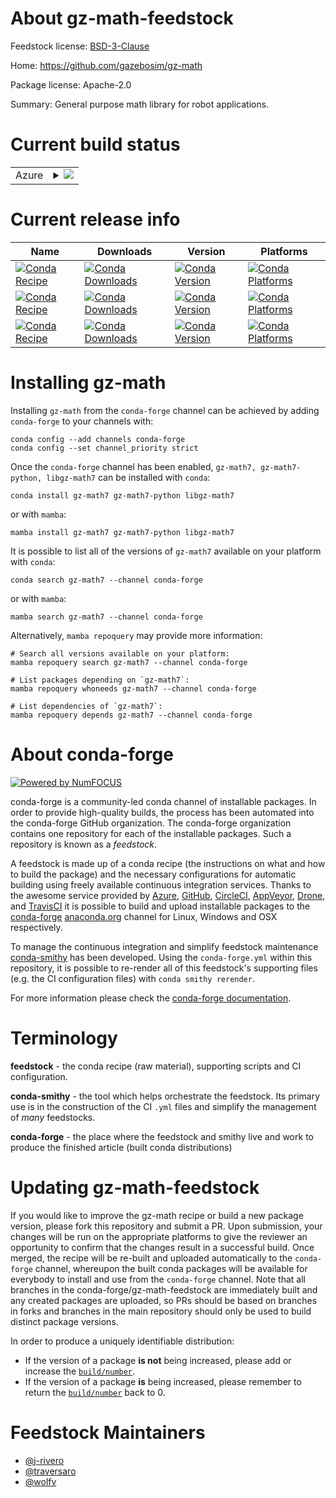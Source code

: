 About gz-math-feedstock
=======================

Feedstock license: [BSD-3-Clause](https://github.com/conda-forge/gz-math-feedstock/blob/main/LICENSE.txt)

Home: https://github.com/gazebosim/gz-math

Package license: Apache-2.0

Summary: General purpose math library for robot applications.

Current build status
====================


<table>
    
  <tr>
    <td>Azure</td>
    <td>
      <details>
        <summary>
          <a href="https://dev.azure.com/conda-forge/feedstock-builds/_build/latest?definitionId=17554&branchName=main">
            <img src="https://dev.azure.com/conda-forge/feedstock-builds/_apis/build/status/gz-math-feedstock?branchName=main">
          </a>
        </summary>
        <table>
          <thead><tr><th>Variant</th><th>Status</th></tr></thead>
          <tbody><tr>
              <td>linux_64_python3.10.____cpython</td>
              <td>
                <a href="https://dev.azure.com/conda-forge/feedstock-builds/_build/latest?definitionId=17554&branchName=main">
                  <img src="https://dev.azure.com/conda-forge/feedstock-builds/_apis/build/status/gz-math-feedstock?branchName=main&jobName=linux&configuration=linux%20linux_64_python3.10.____cpython" alt="variant">
                </a>
              </td>
            </tr><tr>
              <td>linux_64_python3.11.____cpython</td>
              <td>
                <a href="https://dev.azure.com/conda-forge/feedstock-builds/_build/latest?definitionId=17554&branchName=main">
                  <img src="https://dev.azure.com/conda-forge/feedstock-builds/_apis/build/status/gz-math-feedstock?branchName=main&jobName=linux&configuration=linux%20linux_64_python3.11.____cpython" alt="variant">
                </a>
              </td>
            </tr><tr>
              <td>linux_64_python3.12.____cpython</td>
              <td>
                <a href="https://dev.azure.com/conda-forge/feedstock-builds/_build/latest?definitionId=17554&branchName=main">
                  <img src="https://dev.azure.com/conda-forge/feedstock-builds/_apis/build/status/gz-math-feedstock?branchName=main&jobName=linux&configuration=linux%20linux_64_python3.12.____cpython" alt="variant">
                </a>
              </td>
            </tr><tr>
              <td>linux_64_python3.13.____cp313</td>
              <td>
                <a href="https://dev.azure.com/conda-forge/feedstock-builds/_build/latest?definitionId=17554&branchName=main">
                  <img src="https://dev.azure.com/conda-forge/feedstock-builds/_apis/build/status/gz-math-feedstock?branchName=main&jobName=linux&configuration=linux%20linux_64_python3.13.____cp313" alt="variant">
                </a>
              </td>
            </tr><tr>
              <td>linux_64_python3.9.____cpython</td>
              <td>
                <a href="https://dev.azure.com/conda-forge/feedstock-builds/_build/latest?definitionId=17554&branchName=main">
                  <img src="https://dev.azure.com/conda-forge/feedstock-builds/_apis/build/status/gz-math-feedstock?branchName=main&jobName=linux&configuration=linux%20linux_64_python3.9.____cpython" alt="variant">
                </a>
              </td>
            </tr><tr>
              <td>linux_aarch64_python3.10.____cpython</td>
              <td>
                <a href="https://dev.azure.com/conda-forge/feedstock-builds/_build/latest?definitionId=17554&branchName=main">
                  <img src="https://dev.azure.com/conda-forge/feedstock-builds/_apis/build/status/gz-math-feedstock?branchName=main&jobName=linux&configuration=linux%20linux_aarch64_python3.10.____cpython" alt="variant">
                </a>
              </td>
            </tr><tr>
              <td>linux_aarch64_python3.11.____cpython</td>
              <td>
                <a href="https://dev.azure.com/conda-forge/feedstock-builds/_build/latest?definitionId=17554&branchName=main">
                  <img src="https://dev.azure.com/conda-forge/feedstock-builds/_apis/build/status/gz-math-feedstock?branchName=main&jobName=linux&configuration=linux%20linux_aarch64_python3.11.____cpython" alt="variant">
                </a>
              </td>
            </tr><tr>
              <td>linux_aarch64_python3.12.____cpython</td>
              <td>
                <a href="https://dev.azure.com/conda-forge/feedstock-builds/_build/latest?definitionId=17554&branchName=main">
                  <img src="https://dev.azure.com/conda-forge/feedstock-builds/_apis/build/status/gz-math-feedstock?branchName=main&jobName=linux&configuration=linux%20linux_aarch64_python3.12.____cpython" alt="variant">
                </a>
              </td>
            </tr><tr>
              <td>linux_aarch64_python3.13.____cp313</td>
              <td>
                <a href="https://dev.azure.com/conda-forge/feedstock-builds/_build/latest?definitionId=17554&branchName=main">
                  <img src="https://dev.azure.com/conda-forge/feedstock-builds/_apis/build/status/gz-math-feedstock?branchName=main&jobName=linux&configuration=linux%20linux_aarch64_python3.13.____cp313" alt="variant">
                </a>
              </td>
            </tr><tr>
              <td>linux_aarch64_python3.9.____cpython</td>
              <td>
                <a href="https://dev.azure.com/conda-forge/feedstock-builds/_build/latest?definitionId=17554&branchName=main">
                  <img src="https://dev.azure.com/conda-forge/feedstock-builds/_apis/build/status/gz-math-feedstock?branchName=main&jobName=linux&configuration=linux%20linux_aarch64_python3.9.____cpython" alt="variant">
                </a>
              </td>
            </tr><tr>
              <td>linux_ppc64le_python3.10.____cpython</td>
              <td>
                <a href="https://dev.azure.com/conda-forge/feedstock-builds/_build/latest?definitionId=17554&branchName=main">
                  <img src="https://dev.azure.com/conda-forge/feedstock-builds/_apis/build/status/gz-math-feedstock?branchName=main&jobName=linux&configuration=linux%20linux_ppc64le_python3.10.____cpython" alt="variant">
                </a>
              </td>
            </tr><tr>
              <td>linux_ppc64le_python3.11.____cpython</td>
              <td>
                <a href="https://dev.azure.com/conda-forge/feedstock-builds/_build/latest?definitionId=17554&branchName=main">
                  <img src="https://dev.azure.com/conda-forge/feedstock-builds/_apis/build/status/gz-math-feedstock?branchName=main&jobName=linux&configuration=linux%20linux_ppc64le_python3.11.____cpython" alt="variant">
                </a>
              </td>
            </tr><tr>
              <td>linux_ppc64le_python3.12.____cpython</td>
              <td>
                <a href="https://dev.azure.com/conda-forge/feedstock-builds/_build/latest?definitionId=17554&branchName=main">
                  <img src="https://dev.azure.com/conda-forge/feedstock-builds/_apis/build/status/gz-math-feedstock?branchName=main&jobName=linux&configuration=linux%20linux_ppc64le_python3.12.____cpython" alt="variant">
                </a>
              </td>
            </tr><tr>
              <td>linux_ppc64le_python3.13.____cp313</td>
              <td>
                <a href="https://dev.azure.com/conda-forge/feedstock-builds/_build/latest?definitionId=17554&branchName=main">
                  <img src="https://dev.azure.com/conda-forge/feedstock-builds/_apis/build/status/gz-math-feedstock?branchName=main&jobName=linux&configuration=linux%20linux_ppc64le_python3.13.____cp313" alt="variant">
                </a>
              </td>
            </tr><tr>
              <td>linux_ppc64le_python3.9.____cpython</td>
              <td>
                <a href="https://dev.azure.com/conda-forge/feedstock-builds/_build/latest?definitionId=17554&branchName=main">
                  <img src="https://dev.azure.com/conda-forge/feedstock-builds/_apis/build/status/gz-math-feedstock?branchName=main&jobName=linux&configuration=linux%20linux_ppc64le_python3.9.____cpython" alt="variant">
                </a>
              </td>
            </tr><tr>
              <td>osx_64_python3.10.____cpython</td>
              <td>
                <a href="https://dev.azure.com/conda-forge/feedstock-builds/_build/latest?definitionId=17554&branchName=main">
                  <img src="https://dev.azure.com/conda-forge/feedstock-builds/_apis/build/status/gz-math-feedstock?branchName=main&jobName=osx&configuration=osx%20osx_64_python3.10.____cpython" alt="variant">
                </a>
              </td>
            </tr><tr>
              <td>osx_64_python3.11.____cpython</td>
              <td>
                <a href="https://dev.azure.com/conda-forge/feedstock-builds/_build/latest?definitionId=17554&branchName=main">
                  <img src="https://dev.azure.com/conda-forge/feedstock-builds/_apis/build/status/gz-math-feedstock?branchName=main&jobName=osx&configuration=osx%20osx_64_python3.11.____cpython" alt="variant">
                </a>
              </td>
            </tr><tr>
              <td>osx_64_python3.12.____cpython</td>
              <td>
                <a href="https://dev.azure.com/conda-forge/feedstock-builds/_build/latest?definitionId=17554&branchName=main">
                  <img src="https://dev.azure.com/conda-forge/feedstock-builds/_apis/build/status/gz-math-feedstock?branchName=main&jobName=osx&configuration=osx%20osx_64_python3.12.____cpython" alt="variant">
                </a>
              </td>
            </tr><tr>
              <td>osx_64_python3.13.____cp313</td>
              <td>
                <a href="https://dev.azure.com/conda-forge/feedstock-builds/_build/latest?definitionId=17554&branchName=main">
                  <img src="https://dev.azure.com/conda-forge/feedstock-builds/_apis/build/status/gz-math-feedstock?branchName=main&jobName=osx&configuration=osx%20osx_64_python3.13.____cp313" alt="variant">
                </a>
              </td>
            </tr><tr>
              <td>osx_64_python3.9.____cpython</td>
              <td>
                <a href="https://dev.azure.com/conda-forge/feedstock-builds/_build/latest?definitionId=17554&branchName=main">
                  <img src="https://dev.azure.com/conda-forge/feedstock-builds/_apis/build/status/gz-math-feedstock?branchName=main&jobName=osx&configuration=osx%20osx_64_python3.9.____cpython" alt="variant">
                </a>
              </td>
            </tr><tr>
              <td>osx_arm64_python3.10.____cpython</td>
              <td>
                <a href="https://dev.azure.com/conda-forge/feedstock-builds/_build/latest?definitionId=17554&branchName=main">
                  <img src="https://dev.azure.com/conda-forge/feedstock-builds/_apis/build/status/gz-math-feedstock?branchName=main&jobName=osx&configuration=osx%20osx_arm64_python3.10.____cpython" alt="variant">
                </a>
              </td>
            </tr><tr>
              <td>osx_arm64_python3.11.____cpython</td>
              <td>
                <a href="https://dev.azure.com/conda-forge/feedstock-builds/_build/latest?definitionId=17554&branchName=main">
                  <img src="https://dev.azure.com/conda-forge/feedstock-builds/_apis/build/status/gz-math-feedstock?branchName=main&jobName=osx&configuration=osx%20osx_arm64_python3.11.____cpython" alt="variant">
                </a>
              </td>
            </tr><tr>
              <td>osx_arm64_python3.12.____cpython</td>
              <td>
                <a href="https://dev.azure.com/conda-forge/feedstock-builds/_build/latest?definitionId=17554&branchName=main">
                  <img src="https://dev.azure.com/conda-forge/feedstock-builds/_apis/build/status/gz-math-feedstock?branchName=main&jobName=osx&configuration=osx%20osx_arm64_python3.12.____cpython" alt="variant">
                </a>
              </td>
            </tr><tr>
              <td>osx_arm64_python3.13.____cp313</td>
              <td>
                <a href="https://dev.azure.com/conda-forge/feedstock-builds/_build/latest?definitionId=17554&branchName=main">
                  <img src="https://dev.azure.com/conda-forge/feedstock-builds/_apis/build/status/gz-math-feedstock?branchName=main&jobName=osx&configuration=osx%20osx_arm64_python3.13.____cp313" alt="variant">
                </a>
              </td>
            </tr><tr>
              <td>osx_arm64_python3.9.____cpython</td>
              <td>
                <a href="https://dev.azure.com/conda-forge/feedstock-builds/_build/latest?definitionId=17554&branchName=main">
                  <img src="https://dev.azure.com/conda-forge/feedstock-builds/_apis/build/status/gz-math-feedstock?branchName=main&jobName=osx&configuration=osx%20osx_arm64_python3.9.____cpython" alt="variant">
                </a>
              </td>
            </tr><tr>
              <td>win_64_python3.10.____cpython</td>
              <td>
                <a href="https://dev.azure.com/conda-forge/feedstock-builds/_build/latest?definitionId=17554&branchName=main">
                  <img src="https://dev.azure.com/conda-forge/feedstock-builds/_apis/build/status/gz-math-feedstock?branchName=main&jobName=win&configuration=win%20win_64_python3.10.____cpython" alt="variant">
                </a>
              </td>
            </tr><tr>
              <td>win_64_python3.11.____cpython</td>
              <td>
                <a href="https://dev.azure.com/conda-forge/feedstock-builds/_build/latest?definitionId=17554&branchName=main">
                  <img src="https://dev.azure.com/conda-forge/feedstock-builds/_apis/build/status/gz-math-feedstock?branchName=main&jobName=win&configuration=win%20win_64_python3.11.____cpython" alt="variant">
                </a>
              </td>
            </tr><tr>
              <td>win_64_python3.12.____cpython</td>
              <td>
                <a href="https://dev.azure.com/conda-forge/feedstock-builds/_build/latest?definitionId=17554&branchName=main">
                  <img src="https://dev.azure.com/conda-forge/feedstock-builds/_apis/build/status/gz-math-feedstock?branchName=main&jobName=win&configuration=win%20win_64_python3.12.____cpython" alt="variant">
                </a>
              </td>
            </tr><tr>
              <td>win_64_python3.13.____cp313</td>
              <td>
                <a href="https://dev.azure.com/conda-forge/feedstock-builds/_build/latest?definitionId=17554&branchName=main">
                  <img src="https://dev.azure.com/conda-forge/feedstock-builds/_apis/build/status/gz-math-feedstock?branchName=main&jobName=win&configuration=win%20win_64_python3.13.____cp313" alt="variant">
                </a>
              </td>
            </tr><tr>
              <td>win_64_python3.9.____cpython</td>
              <td>
                <a href="https://dev.azure.com/conda-forge/feedstock-builds/_build/latest?definitionId=17554&branchName=main">
                  <img src="https://dev.azure.com/conda-forge/feedstock-builds/_apis/build/status/gz-math-feedstock?branchName=main&jobName=win&configuration=win%20win_64_python3.9.____cpython" alt="variant">
                </a>
              </td>
            </tr>
          </tbody>
        </table>
      </details>
    </td>
  </tr>
</table>

Current release info
====================

| Name | Downloads | Version | Platforms |
| --- | --- | --- | --- |
| [![Conda Recipe](https://img.shields.io/badge/recipe-gz--math7-green.svg)](https://anaconda.org/conda-forge/gz-math7) | [![Conda Downloads](https://img.shields.io/conda/dn/conda-forge/gz-math7.svg)](https://anaconda.org/conda-forge/gz-math7) | [![Conda Version](https://img.shields.io/conda/vn/conda-forge/gz-math7.svg)](https://anaconda.org/conda-forge/gz-math7) | [![Conda Platforms](https://img.shields.io/conda/pn/conda-forge/gz-math7.svg)](https://anaconda.org/conda-forge/gz-math7) |
| [![Conda Recipe](https://img.shields.io/badge/recipe-gz--math7--python-green.svg)](https://anaconda.org/conda-forge/gz-math7-python) | [![Conda Downloads](https://img.shields.io/conda/dn/conda-forge/gz-math7-python.svg)](https://anaconda.org/conda-forge/gz-math7-python) | [![Conda Version](https://img.shields.io/conda/vn/conda-forge/gz-math7-python.svg)](https://anaconda.org/conda-forge/gz-math7-python) | [![Conda Platforms](https://img.shields.io/conda/pn/conda-forge/gz-math7-python.svg)](https://anaconda.org/conda-forge/gz-math7-python) |
| [![Conda Recipe](https://img.shields.io/badge/recipe-libgz--math7-green.svg)](https://anaconda.org/conda-forge/libgz-math7) | [![Conda Downloads](https://img.shields.io/conda/dn/conda-forge/libgz-math7.svg)](https://anaconda.org/conda-forge/libgz-math7) | [![Conda Version](https://img.shields.io/conda/vn/conda-forge/libgz-math7.svg)](https://anaconda.org/conda-forge/libgz-math7) | [![Conda Platforms](https://img.shields.io/conda/pn/conda-forge/libgz-math7.svg)](https://anaconda.org/conda-forge/libgz-math7) |

Installing gz-math
==================

Installing `gz-math` from the `conda-forge` channel can be achieved by adding `conda-forge` to your channels with:

```
conda config --add channels conda-forge
conda config --set channel_priority strict
```

Once the `conda-forge` channel has been enabled, `gz-math7, gz-math7-python, libgz-math7` can be installed with `conda`:

```
conda install gz-math7 gz-math7-python libgz-math7
```

or with `mamba`:

```
mamba install gz-math7 gz-math7-python libgz-math7
```

It is possible to list all of the versions of `gz-math7` available on your platform with `conda`:

```
conda search gz-math7 --channel conda-forge
```

or with `mamba`:

```
mamba search gz-math7 --channel conda-forge
```

Alternatively, `mamba repoquery` may provide more information:

```
# Search all versions available on your platform:
mamba repoquery search gz-math7 --channel conda-forge

# List packages depending on `gz-math7`:
mamba repoquery whoneeds gz-math7 --channel conda-forge

# List dependencies of `gz-math7`:
mamba repoquery depends gz-math7 --channel conda-forge
```


About conda-forge
=================

[![Powered by
NumFOCUS](https://img.shields.io/badge/powered%20by-NumFOCUS-orange.svg?style=flat&colorA=E1523D&colorB=007D8A)](https://numfocus.org)

conda-forge is a community-led conda channel of installable packages.
In order to provide high-quality builds, the process has been automated into the
conda-forge GitHub organization. The conda-forge organization contains one repository
for each of the installable packages. Such a repository is known as a *feedstock*.

A feedstock is made up of a conda recipe (the instructions on what and how to build
the package) and the necessary configurations for automatic building using freely
available continuous integration services. Thanks to the awesome service provided by
[Azure](https://azure.microsoft.com/en-us/services/devops/), [GitHub](https://github.com/),
[CircleCI](https://circleci.com/), [AppVeyor](https://www.appveyor.com/),
[Drone](https://cloud.drone.io/welcome), and [TravisCI](https://travis-ci.com/)
it is possible to build and upload installable packages to the
[conda-forge](https://anaconda.org/conda-forge) [anaconda.org](https://anaconda.org/)
channel for Linux, Windows and OSX respectively.

To manage the continuous integration and simplify feedstock maintenance
[conda-smithy](https://github.com/conda-forge/conda-smithy) has been developed.
Using the ``conda-forge.yml`` within this repository, it is possible to re-render all of
this feedstock's supporting files (e.g. the CI configuration files) with ``conda smithy rerender``.

For more information please check the [conda-forge documentation](https://conda-forge.org/docs/).

Terminology
===========

**feedstock** - the conda recipe (raw material), supporting scripts and CI configuration.

**conda-smithy** - the tool which helps orchestrate the feedstock.
                   Its primary use is in the construction of the CI ``.yml`` files
                   and simplify the management of *many* feedstocks.

**conda-forge** - the place where the feedstock and smithy live and work to
                  produce the finished article (built conda distributions)


Updating gz-math-feedstock
==========================

If you would like to improve the gz-math recipe or build a new
package version, please fork this repository and submit a PR. Upon submission,
your changes will be run on the appropriate platforms to give the reviewer an
opportunity to confirm that the changes result in a successful build. Once
merged, the recipe will be re-built and uploaded automatically to the
`conda-forge` channel, whereupon the built conda packages will be available for
everybody to install and use from the `conda-forge` channel.
Note that all branches in the conda-forge/gz-math-feedstock are
immediately built and any created packages are uploaded, so PRs should be based
on branches in forks and branches in the main repository should only be used to
build distinct package versions.

In order to produce a uniquely identifiable distribution:
 * If the version of a package **is not** being increased, please add or increase
   the [``build/number``](https://docs.conda.io/projects/conda-build/en/latest/resources/define-metadata.html#build-number-and-string).
 * If the version of a package **is** being increased, please remember to return
   the [``build/number``](https://docs.conda.io/projects/conda-build/en/latest/resources/define-metadata.html#build-number-and-string)
   back to 0.

Feedstock Maintainers
=====================

* [@j-rivero](https://github.com/j-rivero/)
* [@traversaro](https://github.com/traversaro/)
* [@wolfv](https://github.com/wolfv/)

